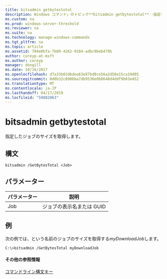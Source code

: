```yaml
---
title: bitsadmin getbytestotal
description: Windows コマンド」のトピック**bitsadmin getbytestotal** -指定したジョブのサイズを取得します。
ms.custom: na
ms.prod: windows-server-threshold
ms.reviewer: na
ms.suite: na
ms.technology: manage-windows-commands
ms.tgt_pltfrm: na
ms.topic: article
ms.assetid: 784e0bfa-7b09-4262-9104-adbc9beb479b
author: coreyp-at-msft
ms.author: coreyp
manager: dongill
ms.date: 10/16/2017
ms.openlocfilehash: d7a33b02dbdea63e87bd8ce56a2d50e15ca19d05
ms.sourcegitcommit: 0d0b32c8986ba7db9536e0b8648d4ddf9b03e452
ms.translationtype: MT
ms.contentlocale: ja-JP
ms.lasthandoff: 04/17/2019
ms.locfileid: "59882863"
---
```

# <a name="bitsadmin-getbytestotal"></a>bitsadmin getbytestotal



指定したジョブのサイズを取得します。

## <a name="syntax"></a>構文

```
bitsadmin /GetBytesTotal <Job>
```

## <a name="parameters"></a>パラメーター

|パラメーター|説明|
|---------|-----------|
|Job|ジョブの表示名または GUID|

## <a name="BKMK_examples"></a>例

次の例では、という名前のジョブのサイズを取得する*myDownloadJob*します。
```
C:\>bitsadmin /GetBytesTotal myDownloadJob
```

#### <a name="additional-references"></a>その他の参照情報

[コマンドライン構文キー](command-line-syntax-key.md)